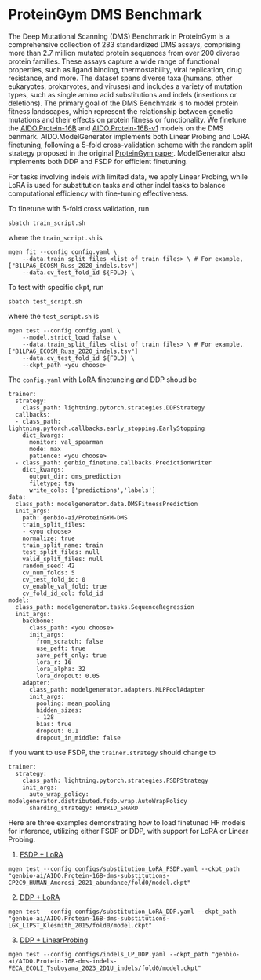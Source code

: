 # ProteinGym DMS Benchmark
The Deep Mutational Scanning (DMS) Benchmark in ProteinGym is a comprehensive collection of 283 standardized DMS assays, comprising more than 2.7 million mutated protein sequences from over 200 diverse protein families. These assays capture a wide range of functional properties, such as ligand binding, thermostability, viral replication, drug resistance, and more. The dataset spans diverse taxa (humans, other eukaryotes, prokaryotes, and viruses) and includes a variety of mutation types, such as single amino acid substitutions and indels (insertions or deletions). The primary goal of the DMS Benchmark is to model protein fitness landscapes, which represent the relationship between genetic mutations and their effects on protein fitness or functionality.
We finetune the [AIDO.Protein-16B](https://huggingface.co/genbio-ai/AIDO.DNA-16B) and [AIDO.Protein-16B-v1](https://huggingface.co/genbio-ai/AIDO.DNA-16B-v1) models on the DMS benmark.
AIDO.ModelGenerator implements both Linear Probing and LoRA finetuning, following a 5-fold cross-validation scheme with the random split strategy proposed in the original [ProteinGym paper](https://www.biorxiv.org/content/10.1101/2023.12.07.570727v1). ModelGenerator also implements both DDP and FSDP for efficient finetuning.

For tasks involving indels with limited data, we apply Linear Probing, while LoRA is used for substitution tasks and other indel tasks to balance computational efficiency with fine-tuning effectiveness.

To finetune with 5-fold cross validation, run
```
sbatch train_script.sh
```
where the `train_script.sh` is
```
mgen fit --config config.yaml \
    --data.train_split_files <list of train files> \ # For example, ["B1LPA6_ECOSM_Russ_2020_indels.tsv"]
    --data.cv_test_fold_id ${FOLD} \
```
To test with specific ckpt, run
```
sbatch test_script.sh
```
where the `test_script.sh` is
```
mgen test --config config.yaml \
    --model.strict_load false \
    --data.train_split_files <list of train files> \ # For example, ["B1LPA6_ECOSM_Russ_2020_indels.tsv"]
    --data.cv_test_fold_id ${FOLD} \
    --ckpt_path <you choose>
```
The `config.yaml` with LoRA finetuneing and DDP shoud be
```
trainer:
  strategy:
    class_path: lightning.pytorch.strategies.DDPStrategy
  callbacks:
  - class_path: lightning.pytorch.callbacks.early_stopping.EarlyStopping
    dict_kwargs:
      monitor: val_spearman
      mode: max
      patience: <you choose>
  - class_path: genbio_finetune.callbacks.PredictionWriter
    dict_kwargs:
      output_dir: dms_prediction
      filetype: tsv
      write_cols: ['predictions','labels']
data:
  class_path: modelgenerator.data.DMSFitnessPrediction
  init_args:
    path: genbio-ai/ProteinGYM-DMS
    train_split_files:
    - <you choose>
    normalize: true
    train_split_name: train
    test_split_files: null
    valid_split_files: null
    random_seed: 42
    cv_num_folds: 5
    cv_test_fold_id: 0
    cv_enable_val_fold: true
    cv_fold_id_col: fold_id
model:
  class_path: modelgenerator.tasks.SequenceRegression
  init_args:
    backbone:
      class_path: <you choose>
      init_args:
        from_scratch: false
        use_peft: true
        save_peft_only: true
        lora_r: 16
        lora_alpha: 32
        lora_dropout: 0.05
    adapter:
      class_path: modelgenerator.adapters.MLPPoolAdapter
      init_args:
        pooling: mean_pooling
        hidden_sizes:
        - 128
        bias: true
        dropout: 0.1
        dropout_in_middle: false
```
If you want to use FSDP, the `trainer.strategy` should change to
```
trainer:
  strategy:
    class_path: lightning.pytorch.strategies.FSDPStrategy
    init_args:
      auto_wrap_policy: modelgenerator.distributed.fsdp.wrap.AutoWrapPolicy
      sharding_strategy: HYBRID_SHARD
```

Here are three examples demonstrating how to load finetuned HF models for inference, utilizing either FSDP or DDP, with support for LoRA or Linear Probing.
1. [FSDP + LoRA]("https://huggingface.co/genbio-ai/AIDO.Protein-16B-dms-substitutions-CP2C9_HUMAN_Amorosi_2021_abundance")
```
mgen test --config configs/substitution_LoRA_FSDP.yaml --ckpt_path "genbio-ai/AIDO.Protein-16B-dms-substitutions-CP2C9_HUMAN_Amorosi_2021_abundance/fold0/model.ckpt"
```
2. [DDP + LoRA]("https://huggingface.co/genbio-ai/AIDO.Protein-16B-dms-substitutions-LGK_LIPST_Klesmith_2015")
```
mgen test --config configs/substitution_LoRA_DDP.yaml --ckpt_path "genbio-ai/AIDO.Protein-16B-dms-substitutions-LGK_LIPST_Klesmith_2015/fold0/model.ckpt"
```
3. [DDP + LinearProbing]("https://huggingface.co/genbio-ai/AIDO.Protein-16B-dms-indels-FECA_ECOLI_Tsuboyama_2023_2D1U_indels")
```
mgen test --config configs/indels_LP_DDP.yaml --ckpt_path "genbio-ai/AIDO.Protein-16B-dms-indels-FECA_ECOLI_Tsuboyama_2023_2D1U_indels/fold0/model.ckpt"
```